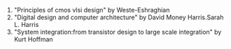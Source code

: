 1. "Principles of cmos vlsi design" by Weste-Eshraghian  
2. "Digital design and computer architecture" by David Money Harris.Sarah L. Harris 
3. "System integration:from transistor design to large scale integration" by Kurt Hoffman  

